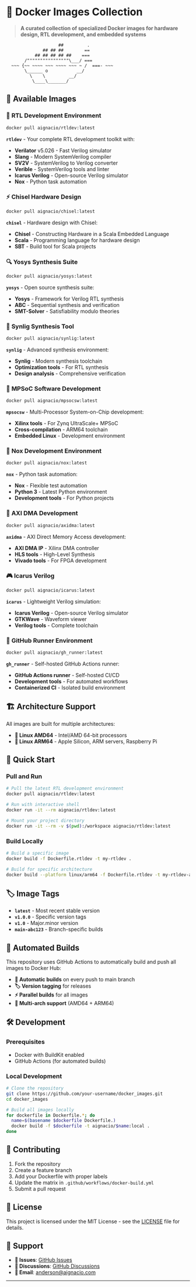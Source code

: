 # 🐳 Docker Images Collection

> **A curated collection of specialized Docker images for hardware design, RTL development, and embedded systems**

```
                    ##         .
              ## ## ##        ==
           ## ## ## ## ##    ===
       /""""""""""""""""\___/ ===
  ~~~ {~~ ~~~~ ~~~ ~~~~ ~~~ ~ /  ===- ~~~
       \______ o           __/
         \    \         __/
          \____\_______/
```

## 🚀 Available Images

### 🔧 **RTL Development Environment**
```bash
docker pull aignacio/rtldev:latest
```
**`rtldev`** - Your complete RTL development toolkit with:
- **Verilator** v5.026 - Fast Verilog simulator
- **Slang** - Modern SystemVerilog compiler
- **SV2V** - SystemVerilog to Verilog converter
- **Verible** - SystemVerilog tools and linter
- **Icarus Verilog** - Open-source Verilog simulator
- **Nox** - Python task automation

### ⚡ **Chisel Hardware Design**
```bash
docker pull aignacio/chisel:latest
```
**`chisel`** - Hardware design with Chisel:
- **Chisel** - Constructing Hardware in a Scala Embedded Language
- **Scala** - Programming language for hardware design
- **SBT** - Build tool for Scala projects

### 🔍 **Yosys Synthesis Suite**
```bash
docker pull aignacio/yosys:latest
```
**`yosys`** - Open source synthesis suite:
- **Yosys** - Framework for Verilog RTL synthesis
- **ABC** - Sequential synthesis and verification
- **SMT-Solver** - Satisfiability modulo theories

### 🎯 **Synlig Synthesis Tool**
```bash
docker pull aignacio/synlig:latest
```
**`synlig`** - Advanced synthesis environment:
- **Synlig** - Modern synthesis toolchain
- **Optimization tools** - For RTL synthesis
- **Design analysis** - Comprehensive verification

### 🧠 **MPSoC Software Development**
```bash
docker pull aignacio/mpsocsw:latest
```
**`mpsocsw`** - Multi-Processor System-on-Chip development:
- **Xilinx tools** - For Zynq UltraScale+ MPSoC
- **Cross-compilation** - ARM64 toolchain
- **Embedded Linux** - Development environment

### 🐍 **Nox Development Environment**
```bash
docker pull aignacio/nox:latest
```
**`nox`** - Python task automation:
- **Nox** - Flexible test automation
- **Python 3** - Latest Python environment
- **Development tools** - For Python projects

### 🔌 **AXI DMA Development**
```bash
docker pull aignacio/axidma:latest
```
**`axidma`** - AXI Direct Memory Access development:
- **AXI DMA IP** - Xilinx DMA controller
- **HLS tools** - High-Level Synthesis
- **Vivado tools** - For FPGA development

### 🎮 **Icarus Verilog**
```bash
docker pull aignacio/icarus:latest
```
**`icarus`** - Lightweight Verilog simulation:
- **Icarus Verilog** - Open-source Verilog simulator
- **GTKWave** - Waveform viewer
- **Verilog tools** - Complete toolchain

### 🤖 **GitHub Runner Environment**
```bash
docker pull aignacio/gh_runner:latest
```
**`gh_runner`** - Self-hosted GitHub Actions runner:
- **GitHub Actions runner** - Self-hosted CI/CD
- **Development tools** - For automated workflows
- **Containerized CI** - Isolated build environment

## 🏗️ **Architecture Support**

All images are built for multiple architectures:
- **🐧 Linux AMD64** - Intel/AMD 64-bit processors
- **🍎 Linux ARM64** - Apple Silicon, ARM servers, Raspberry Pi

## 🚀 **Quick Start**

### Pull and Run
```bash
# Pull the latest RTL development environment
docker pull aignacio/rtldev:latest

# Run with interactive shell
docker run -it --rm aignacio/rtldev:latest

# Mount your project directory
docker run -it --rm -v $(pwd):/workspace aignacio/rtldev:latest
```

### Build Locally
```bash
# Build a specific image
docker build -f Dockerfile.rtldev -t my-rtldev .

# Build for specific architecture
docker build --platform linux/arm64 -f Dockerfile.rtldev -t my-rtldev-arm64 .
```

## 🏷️ **Image Tags**

- **`latest`** - Most recent stable version
- **`v1.0.0`** - Specific version tags
- **`v1.0`** - Major.minor version
- **`main-abc123`** - Branch-specific builds

## 🔄 **Automated Builds**

This repository uses GitHub Actions to automatically build and push all images to Docker Hub:

- **🔄 Automatic builds** on every push to main branch
- **🏷️ Version tagging** for releases
- **⚡ Parallel builds** for all images
- **🔄 Multi-arch support** (AMD64 + ARM64)

## 🛠️ **Development**

### Prerequisites
- Docker with BuildKit enabled
- GitHub Actions (for automated builds)

### Local Development
```bash
# Clone the repository
git clone https://github.com/your-username/docker_images.git
cd docker_images

# Build all images locally
for dockerfile in Dockerfile.*; do
  name=$(basename $dockerfile Dockerfile.)
  docker build -f $dockerfile -t aignacio/$name:local .
done
```

## 📝 **Contributing**

1. Fork the repository
2. Create a feature branch
3. Add your Dockerfile with proper labels
4. Update the matrix in `.github/workflows/docker-build.yml`
5. Submit a pull request

## 📄 **License**

This project is licensed under the MIT License - see the [LICENSE](LICENSE) file for details.

## 🤝 **Support**

- **🐛 Issues**: [GitHub Issues](https://github.com/your-username/docker_images/issues)
- **💬 Discussions**: [GitHub Discussions](https://github.com/your-username/docker_images/discussions)
- **📧 Email**: anderson@aignacio.com

---
